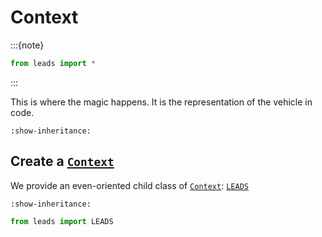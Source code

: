 # Context

:::{note}
```python
from leads import *
```
:::

This is where the magic happens. It is the representation of the vehicle in code.

```{autoclass} leads.Context
:show-inheritance:
```

## Create a [`Context`](#leads.Context)

We provide an even-oriented child class of [`Context`](#leads.Context): [`LEADS`](#leads.LEADS)

```{autoclass} leads.LEADS
:show-inheritance:
```

```python
from leads import LEADS
```